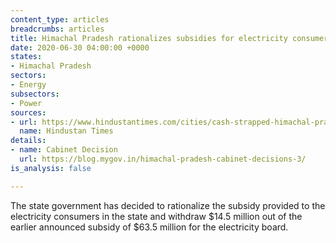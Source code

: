 ```yaml
---
content_type: articles
breadcrumbs: articles
title: Himachal Pradesh rationalizes subsidies for electricity consumers
date: 2020-06-30 04:00:00 +0000
states:
- Himachal Pradesh
sectors:
- Energy
subsectors:
- Power
sources:
- url: https://www.hindustantimes.com/cities/cash-strapped-himachal-pradesh-govt-hikes-vehicle-registration-fee-cuts-power-subsidy/story-vwq3cvnRGH6YVByNkaoibN.html
  name: Hindustan Times
details:
- name: Cabinet Decision
  url: https://blog.mygov.in/himachal-pradesh-cabinet-decisions-3/
is_analysis: false

---
```

The state government has decided to rationalize the subsidy provided to the electricity consumers in the state and withdraw $14.5 million out of the earlier announced subsidy of $63.5 million for the electricity board.